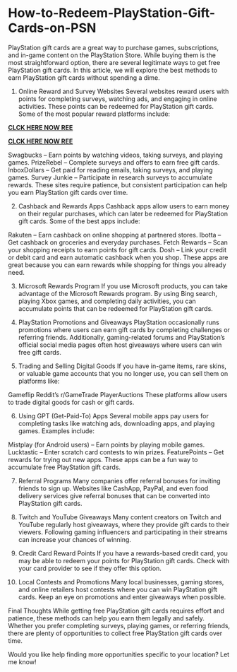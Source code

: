 # How-to-Redeem-PlayStation-Gift-Cards-on-PSN
PlayStation gift cards are a great way to purchase games, subscriptions, and in-game content on the PlayStation Store. While buying them is the most straightforward option, there are several legitimate ways to get free PlayStation gift cards. In this article, we will explore the best methods to earn PlayStation gift cards without spending a dime.

1. Online Reward and Survey Websites
Several websites reward users with points for completing surveys, watching ads, and engaging in online activities. These points can be redeemed for PlayStation gift cards. Some of the most popular reward platforms include:

**[CLCK HERE NOW REE](https://tinyurl.com/pnsgiftcads)**

**[CLCK HERE NOW REE](https://tinyurl.com/pnsgiftcads)**

Swagbucks – Earn points by watching videos, taking surveys, and playing games.
PrizeRebel – Complete surveys and offers to earn free gift cards.
InboxDollars – Get paid for reading emails, taking surveys, and playing games.
Survey Junkie – Participate in research surveys to accumulate rewards.
These sites require patience, but consistent participation can help you earn PlayStation gift cards over time.

2. Cashback and Rewards Apps
Cashback apps allow users to earn money on their regular purchases, which can later be redeemed for PlayStation gift cards. Some of the best apps include:

Rakuten – Earn cashback on online shopping at partnered stores.
Ibotta – Get cashback on groceries and everyday purchases.
Fetch Rewards – Scan your shopping receipts to earn points for gift cards.
Dosh – Link your credit or debit card and earn automatic cashback when you shop.
These apps are great because you can earn rewards while shopping for things you already need.

3. Microsoft Rewards Program
If you use Microsoft products, you can take advantage of the Microsoft Rewards program. By using Bing search, playing Xbox games, and completing daily activities, you can accumulate points that can be redeemed for PlayStation gift cards.

4. PlayStation Promotions and Giveaways
PlayStation occasionally runs promotions where users can earn gift cards by completing challenges or referring friends. Additionally, gaming-related forums and PlayStation’s official social media pages often host giveaways where users can win free gift cards.

5. Trading and Selling Digital Goods
If you have in-game items, rare skins, or valuable game accounts that you no longer use, you can sell them on platforms like:

Gameflip
Reddit’s r/GameTrade
PlayerAuctions
These platforms allow users to trade digital goods for cash or gift cards.

6. Using GPT (Get-Paid-To) Apps
Several mobile apps pay users for completing tasks like watching ads, downloading apps, and playing games. Examples include:

Mistplay (for Android users) – Earn points by playing mobile games.
Lucktastic – Enter scratch card contests to win prizes.
FeaturePoints – Get rewards for trying out new apps.
These apps can be a fun way to accumulate free PlayStation gift cards.

7. Referral Programs
Many companies offer referral bonuses for inviting friends to sign up. Websites like CashApp, PayPal, and even food delivery services give referral bonuses that can be converted into PlayStation gift cards.

8. Twitch and YouTube Giveaways
Many content creators on Twitch and YouTube regularly host giveaways, where they provide gift cards to their viewers. Following gaming influencers and participating in their streams can increase your chances of winning.

9. Credit Card Reward Points
If you have a rewards-based credit card, you may be able to redeem your points for PlayStation gift cards. Check with your card provider to see if they offer this option.

10. Local Contests and Promotions
Many local businesses, gaming stores, and online retailers host contests where you can win PlayStation gift cards. Keep an eye on promotions and enter giveaways when possible.

Final Thoughts
While getting free PlayStation gift cards requires effort and patience, these methods can help you earn them legally and safely. Whether you prefer completing surveys, playing games, or referring friends, there are plenty of opportunities to collect free PlayStation gift cards over time.

Would you like help finding more opportunities specific to your location? Let me know!

